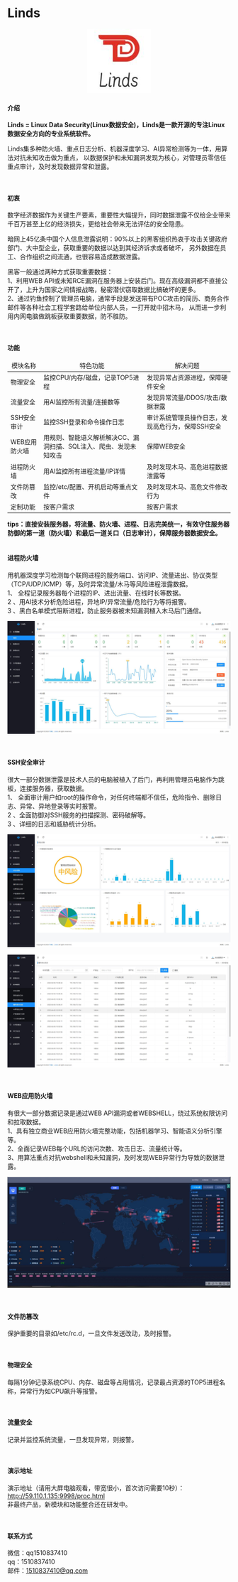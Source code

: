 # Linds

<p align="center">
  <img width="144" src="https://raw.githubusercontent.com/lindsec/Linds/main/img/linds.jpg">
</p>


#### 介绍
**Linds = Linux Data Security(Linux数据安全)，Linds是一款开源的专注Linux数据安全方向的专业系统软件。**

Linds集多种防火墙、重点日志分析、机器深度学习、AI异常检测等为一体，用算法对抗未知攻击做为重点，
以数据保护和未知漏洞发现为核心，对管理员零信任重点审计，及时发现数据异常和泄露。

<br>

#### 初衷
数字经济数据作为关键生产要素，重要性大幅提升，同时数据泄露不仅给企业带来千百万甚至上亿的经济损失，更给社会带来无法评估的安全隐患。

暗网上45亿条中国个人信息泄露说明：90%以上的黑客组织热衷于攻击关键政府部门、大中型企业，获取重要的数据以达到其经济诉求或者破坏，
另外数据在员工、合作组织之间流通，也很容易造成数据泄露。

黑客一般通过两种方式获取重要数据：<br>
1、利用WEB API或未知RCE漏洞在服务器上安装后门。现在高级漏洞都不直接公开了，上升为国家之间情报战略，秘密潜伏窃取数据比搞破坏的更多。<br>
2、通过钓鱼控制了管理员电脑，通常手段是发送带有POC攻击的简历、商务合作邮件等各种社会工程学套路给单位内部人员，一打开就中招木马，
从而进一步利用内网电脑做跳板获取重要数据，防不胜防。

<br>

#### 功能
<table cellspacing="0" cellpadding="0">
  <thead>
    <tr>
      <td align="center">模块名称</td><td align="center">特色功能</td><td align="center">解决问题</td>
    </tr>
  </thead>
  <tbody>
    <tr>
      <td valign="middle">物理安全</td>
      <td valign="middle">监控CPU/内存/磁盘，记录TOP5进程</td>
      <td valign="middle">发现异常占资源进程，保障硬件安全</td>
    </tr>
    <tr>
      <td valign="middle">流量安全</td>
      <td valign="middle">用AI监控所有流量/连接数等</td>
      <td valign="middle">发现异常流量/DDOS/攻击/数据泄露</td>
    </tr>
    <tr>
      <td valign="middle">SSH安全审计</td>
      <td valign="middle">监控SSH登录和命令操作日志</td>
      <td valign="middle">审计系统管理员操作日志，发现高危行为，保障SSH安全</td>
    </tr>
    <tr>
      <td valign="middle">WEB应用防火墙</td>
      <td valign="middle">用规则、智能语义解析解决CC、漏洞扫描、SQL注入、爬虫、发现未知攻击</td>
      <td valign="middle">保障WEB安全</td>
    </tr>
    <tr>
      <td valign="middle">进程防火墙</td>
      <td valign="middle">用AI监控所有进程流量/IP详情</td>
      <td valign="middle">及时发现木马、高危进程数据泄露等</td>
    </tr>
    <tr>
      <td valign="middle">文件防篡改</td>
      <td valign="middle">监控/etc/配置、开机启动等重点文件</td>
      <td valign="middle">及时发现木马、高危文件修改行为</td>
    </tr>
    <tr>
      <td valign="middle">定制功能</td>
      <td valign="middle">按客户需求</td>
      <td valign="middle">按客户需求</td>
    </tr>
  </tbody>
</table>

**tips：直接安装服务器，将流量、防火墙、进程、日志完美统一，有效守住服务器防御的第一道（防火墙）和最后一道关口（日志审计），保障服务器数据安全。**
<br>
<br>

#### 进程防火墙

用机器深度学习检测每个联网进程的服务端口、访问IP、流量进出、协议类型（TCP/UDP/ICMP）等，及时异常流量/木马等风险进程泄露数据。<br>
1、 全程记录服务器每个进程的IP、进出流量、在线时长等数据。<br>
2 、用AI技术分析危险进程，异地IP/异常流量/危险行为等将报警。<br>
3 、黑白名单模式阻断进程，防止服务器被未知漏洞植入木马后门通信。<br>
<p align="center">
  <img src="https://raw.githubusercontent.com/lindsec/Linds/main/img/2-2.jpg">
</p>

<br>

#### SSH安全审计

很大一部分数据泄露是技术人员的电脑被植入了后门，再利用管理员电脑作为跳板，连接服务器，获取数据。<br>
1、 全面审计用户如root的操作命令，对任何终端都不信任，危险指令、删除日志、异常、异地登录等实时报警。<br>
2 、全面防御对SSH服务的扫描探测、密码破解等。<br>
3 、详细的日志和威胁统计分析。<br>
<p align="center">
  <img src="https://raw.githubusercontent.com/lindsec/Linds/main/img/2-3-1.jpg">
</p>
<p align="center">
  <img src="https://raw.githubusercontent.com/lindsec/Linds/main/img/2-3-2.jpg">
</p>

<br>

#### WEB应用防火墙

有很大一部分数据记录是通过WEB API漏洞或者WEBSHELL，绕过系统权限访问和拉取数据。<br>
1、具有独立商业WEB应用防火墙完整功能，包括机器学习、智能语义分析引擎等。<br>
2、全面记录WEB每个URL的访问次数、攻击日志、流量统计等。<br>
3、用算法重点对抗webshell和未知漏洞，及时发现WEB异常行为导致的数据泄露。<br>
<p align="center">
  <img src="https://raw.githubusercontent.com/lindsec/Linds/main/img/2-4.jpg">
</p>

<br>

#### 文件防篡改

保护重要的目录如/etc/rc.d，一旦文件发送改动，及时报警。

<br>

#### 物理安全

每隔1分钟记录系统CPU、内存、磁盘等占用情况，记录最占资源的TOP5进程名称，异常行为如CPU飙升等报警。

<br>

#### 流量安全

记录并监控系统流量，一旦发现异常，则报警。

<br>

#### 演示地址

演示地址（请用大屏电脑观看，带宽很小，首次访问需要10秒）：<br>
http://59.110.1.135:9998/proc.html <br>
非最终产品，新模块和功能整合还在研发中。<br>

<br>

#### 联系方式

微信：qq1510837410 <br>
qq：1510837410 <br>
邮件：1510837410@qq.com <br>

